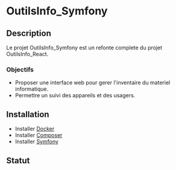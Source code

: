# OutilsInfo_Symfony

## Description

Le projet OutilsInfo_Symfony est un refonte complete du projet OutilsInfo_React.

### Objectifs

-  Proposer une interface web pour gerer l'inventaire du materiel informatique.
-  Permettre un suivi des appareils et des usagers.

## Installation

-  Installer [Docker](https://www.docker.com/get-started/)
-  Installer [Composer](https://getcomposer.org/download/)
-  Installer [Symfony](https://symfony.com/download)

## Statut
